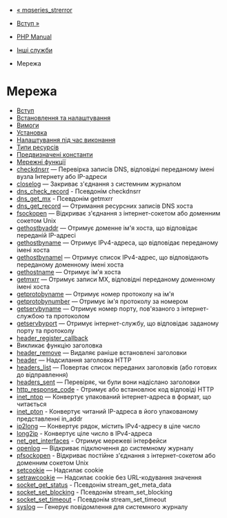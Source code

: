 - [« mqseries_strerror](function.mqseries-strerror.md)
- [Вступ »](intro.network.md)

- [PHP Manual](index.md)
- [Інші служби](refs.remote.other.md)
-   Мережа

# Мережа

- [Вступ](intro.network.md)
- [Встановлення та налаштування](network.setup.md)
- [Вимоги](network.requirements.md)
- [Установка](network.installation.md)
- [Налаштування під час виконання](network.configuration.md)
- [Типи ресурсів](network.resources.md)
- [Предвизначені константи](network.constants.md)
- [Мережні функції](ref.network.md)
- [checkdnsrr](function.checkdnsrr.md) — Перевірка записів DNS,
відповідні переданому імені вузла Інтернету або IP-адреси
- [closelog](function.closelog.md) — Закриває з'єднання з
системним журналом
- [dns_check_record](function.dns-check-record.md) - Псевдонім
checkdnsrr
- [dns_get_mx](function.dns-get-mx.md) - Псевдонім getmxrr
- [dns_get_record](function.dns-get-record.md) — Отримання
ресурсних записів DNS хоста
- [fsockopen](function.fsockopen.md) — Відкриває з'єднання з
інтернет-сокетом або доменним сокетом Unix
- [gethostbyaddr](function.gethostbyaddr.md) — Отримує доменне
ім'я хоста, що відповідає переданій IP-адресі
- [gethostbyname](function.gethostbyname.md) — Отримує
IPv4-адреса, що відповідає переданому імені хоста
- [gethostbynamel](function.gethostbynamel.md) — Отримує список
IPv4-адрес, що відповідають переданому доменному імені хоста
- [gethostname](function.gethostname.md) — Отримує ім'я хоста
- [getmxrr](function.getmxrr.md) — Отримує записи MX,
відповідні переданому доменному імені хоста
- [getprotobyname](function.getprotobyname.md) — Отримує номер
протоколу на ім'я
- [getprotobynumber](function.getprotobynumber.md) — Отримує
ім'я протоколу за номером
- [getservbyname](function.getservbyname.md) — Отримує номер
порту, пов'язаного з інтернет-службою та протоколом
- [getservbyport](function.getservbyport.md) — Отримує
інтернет-службу, що відповідає заданому порту та протоколу
- [header_register_callback](function.header-register-callback.md)
- Викликає функцію заголовка
- [header_remove](function.header-remove.md) — Видаляє раніше
встановлені заголовки
- [header](function.header.md) — Надсилання заголовка HTTP
- [headers_list](function.headers-list.md) — Повертає список
переданих заголовків (або готових до відправлення)
- [headers_sent](function.headers-sent.md) — Перевіряє, чи були вони
надіслано заголовки
- [http_response_code](function.http-response-code.md) -
Отримує або встановлює код відповіді HTTP
- [inet_ntop](function.inet-ntop.md) — Конвертує упакований
інтернет-адреса в формат, що читається
- [inet_pton](function.inet-pton.md) - Конвертує читаний
IP-адреса в його упакованому представленні in_addr
- [ip2long](function.ip2long.md) — Конвертує рядок,
містить IPv4-адресу в ціле число
- [long2ip](function.long2ip.md) - Конвертує ціле число в
IPv4-адреса
- [net_get_interfaces](function.net-get-interfaces.md) -
Отримує мережеві інтерфейси
- [openlog](function.openlog.md) — Відкриває підключення до
системному журналу
- [pfsockopen](function.pfsockopen.md) - Відкриває постійне
з'єднання з інтернет-сокетом або доменним сокетом Unix
- [setcookie](function.setcookie.md) — Надсилає cookie
- [setrawcookie](function.setrawcookie.md) — Надсилає cookie
без URL-кодування значення
- [socket_get_status](function.socket-get-status.md) - Псевдонім
stream_get_meta_data
- [socket_set_blocking](function.socket-set-blocking.md) -
Псевдонім stream_set_blocking
- [socket_set_timeout](function.socket-set-timeout.md) -
Псевдонім stream_set_timeout
- [syslog](function.syslog.md) — Генерує повідомлення для
системного журналу
